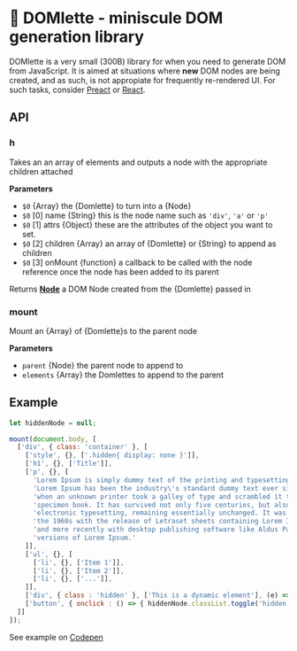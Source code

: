 # 🍳 DOMlette - miniscule DOM generation library

DOMlette is a very small (300B) library for when you need to generate DOM from JavaScript. It is aimed at situations where
**new** DOM nodes are being created, and as such, is not appropiate for frequently re-rendered UI. For such tasks,
consider [Preact](https://github.com/developit/preact) or [React](https://github.com/facebook/react).

## API

### h

Takes an an array of elements and outputs a node with the appropriate children attached

**Parameters**

-   `$0`  {Array} the {Domlette} to turn into a {Node}
-   `$0`  [0] name {String} this is the node name such as `'div'`, `'a'` or `'p'`
-   `$0`  [1] attrs {Object} these are the attributes of the object you want to set.
-   `$0`  [2] children {Array} an array of {Domlette} or {String} to append as children
-   `$0`  [3] onMount {function} a callback to be called with the node reference once the node has been added to its
    parent

Returns **[Node](https://developer.mozilla.org/en-US/docs/Web/API/Node/nextSibling)** a DOM Node created from the {Domlette} passed in

### mount

Mount an {Array} of {Domlette}s to the parent node

**Parameters**

-   `parent`  {Node} the parent node to append to
-   `elements`  {Array<Domlette>} the Domlettes to append to the parent


## Example


```javascript
let hiddenNode = null;

mount(document.body, [
  ['div', { class: 'container' }, [
    ['style', {}, ['.hidden{ display: none }']],
    ['h1', {}, ['Title']],
    ['p', {}, [
      'Lorem Ipsum is simply dummy text of the printing and typesetting industry. ',
      'Lorem Ipsum has been the industry\'s standard dummy text ever since the 1500s, ',
      'when an unknown printer took a galley of type and scrambled it to make a type ',
      'specimen book. It has survived not only five centuries, but also the leap into ',
      'electronic typesetting, remaining essentially unchanged. It was popularised in ',
      'the 1960s with the release of Letraset sheets containing Lorem Ipsum passages, ',
      'and more recently with desktop publishing software like Aldus PageMaker including ',
      'versions of Lorem Ipsum.'
    ]],
    ['ul', {}, [
      ['li', {}, ['Item 1']],
      ['li', {}, ['Item 2']],
      ['li', {}, ['...']],
    ]],
    ['div', { class : 'hidden' }, ['This is a dynamic element'], (e) => { hiddenNode = e }],
    ['button', { onclick : () => { hiddenNode.classList.toggle('hidden') } }, ['Toggle']],
  ]]
]);
```

See example on [Codepen](http://codepen.io/MobiusHorizons/full/xqqqPe/)


